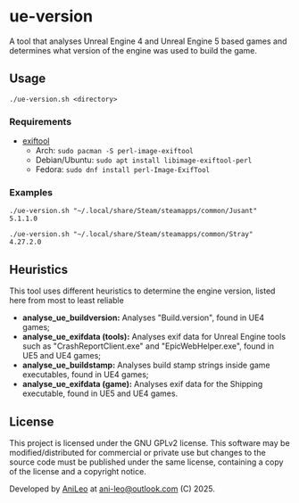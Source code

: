 # ue-version
A tool that analyses Unreal Engine 4 and Unreal Engine 5 based games and determines what version of the engine was used to build the game.

## Usage
`./ue-version.sh <directory>`

### Requirements
- [exiftool](https://exiftool.org/)
  - Arch: `sudo pacman -S perl-image-exiftool`
  - Debian/Ubuntu: `sudo apt install libimage-exiftool-perl`
  - Fedora: `sudo dnf install perl-Image-ExifTool`

### Examples
```
./ue-version.sh "~/.local/share/Steam/steamapps/common/Jusant"
5.1.1.0
```
```
./ue-version.sh "~/.local/share/Steam/steamapps/common/Stray"
4.27.2.0
```

## Heuristics
This tool uses different heuristics to determine the engine version, listed here from most to least reliable
- **analyse_ue_buildversion:** Analyses "Build.version", found in UE4 games;
- **analyse_ue_exifdata (tools):** Analyses exif data for Unreal Engine tools such as "CrashReportClient.exe" and "EpicWebHelper.exe", found in UE5 and UE4 games;
- **analyse_ue_buildstamp:** Analyses build stamp strings inside game executables, found in UE4 games;
- **analyse_ue_exifdata (game):** Analyses exif data for the Shipping executable, found in UE5 and UE4 games.

## License
This project is licensed under the GNU GPLv2 license. This software may be modified/distributed for commercial or private use but changes to the source code must be published under the same license, containing a copy of the license and a copyright notice.

Developed by [AniLeo](https://github.com/AniLeo) at ani-leo@outlook.com (C) 2025.
